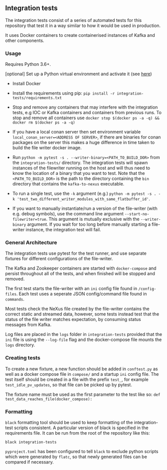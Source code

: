 ## Integration tests

The integration tests consist of a series of automated tests for this repository that test it in a way similar to how it would be used in production.

It uses Docker containers to create containerised instances of Kafka and other components.

### Usage

Requires Python 3.6+.

[optional] Set up a Python virtual environment and activate it (see [here](https://virtualenv.pypa.io/en/stable/))

* Install Docker

* Install the requirements using pip: `pip install -r integration-tests/requirements.txt`

* Stop and remove any containers that may interfere with the integration tests, e.g IOC or Kafka containers and containers from previous runs. To stop and remove all containers use `docker stop $(docker ps -a -q) && docker rm $(docker ps -a -q)`

* If you have a local conan server then set environment variable `local_conan_server=<ADDRESS OF SERVER>`, if there are binaries for conan packages on the server this makes a huge difference in time taken to build the file writer docker image.

* Run `python -m pytest -s . --writer-binary=<PATH_TO_BUILD_DOR>` from the `integration-tests/` directory. The integration tests will spawn instances of the filewriter running on the host and will thus need to know the location of a binary that you want to test. Note that the `<PATH_TO_BUILD_DOR>` is the path to the directory containing the `bin` directory that contains the `kafka-to-nexus` executable.

* To run a single test, use the `-k` argument (e.g.) `python -m pytest -s . -k 'test_two_different_writer_modules_with_same_flatbuffer_id'`.

* If you want to manually instantiate/run a version of the file-writer (with e.g. debug symbols), use the command line argument `--start-no-filewriter=true`. This argument is mutually exclusive with the `--writer-binary` argument. If you wait for too long before manually starting a file-writer instance, the integration test will fail.


### General Architecture
The integration tests use pytest for the test runner, and use separate fixtures for different configurations of the file-writer.

The Kafka and Zookeeper containers are started with `docker-compose` and persist throughout all of the tests, and when finished will be stopped and removed.

The first test starts the file-writer with an `ini` config file found in `/config-files`. Each test uses a seperate JSON config/command file found in `commands`.

Most tests check the NeXus file created by the file-writer contains the correct static and streamed data, however, some tests instead test that the status of the file writer matches expectation, by consuming status messages from Kafka.

Log files are placed in the `logs` folder in `integration-tests` provided that the `ini` file is using the `--log-file` flag and the docker-compose file mounts the `logs` directory.

### Creating tests

To create a new fixture, a new function should be added in `conftest.py` as well as a docker compose file in `compose/` and a startup `ini` config file. The test itself should be created in a file with the prefix `test_`, for example `test_idle_pv_updates`, so that file can be picked up by pytest. 

The fixture name must be used as the first parameter to the test like so:
`def test_data_reaches_file(docker_compose):`

### Formatting

`black` formatting tool should be used to keep formatting of the integration-test scripts consistent. A particular version of black is specified in the requirements file.
It can be run from the root of the repository like this:
```
black integration-tests
```
`pyproject.toml` has been configured to tell `black` to exclude python scripts which were generated by `flatc`, so that newly generated files can be compared if necessary.
